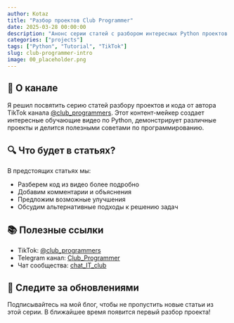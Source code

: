 ```yaml
---
author: Kotaz
title: "Разбор проектов Club Programmer"
date: 2025-03-28 00:00:00
description: "Анонс серии статей с разбором интересных Python проектов от автора Club Programmer"
categories: ["projects"]
tags: ["Python", "Tutorial", "TikTok"]
slug: club-programmer-intro
image: 00_placeholder.png
---
```


## 📱 О канале

Я решил посвятить серию статей разбору проектов и кода от автора TikTok канала [@club_programmers](https://tiktok.com/@club_programmers). Этот контент-мейкер создает интересные обучающие видео по Python, демонстрирует различные проекты и делится полезными советами по программированию.

## 🔍 Что будет в статьях?

В предстоящих статьях мы:

- Разберем код из видео более подробно
- Добавим комментарии и объяснения
- Предложим возможные улучшения
- Обсудим альтернативные подходы к решению задач

## 📚 Полезные ссылки

- TikTok: [@club_programmers](https://tiktok.com/@club_programmers)
- Telegram канал: [Club_Programmer](https://t.me/Club_Programmer)
- Чат сообщества: [chat_IT_club](https://t.me/chat_IT_club)

## 🎯 Следите за обновлениями

Подписывайтесь на мой блог, чтобы не пропустить новые статьи из этой серии. В ближайшее время появится первый разбор проекта!
